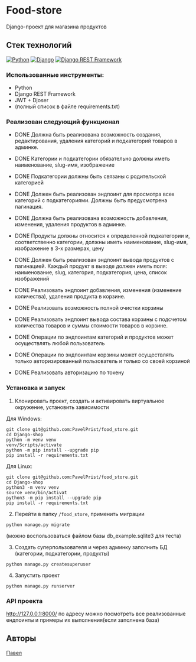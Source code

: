 # Food-store

Django-проект для магазина продуктов
## Стек технологий

[![Python](https://img.shields.io/badge/-Python-464646?style=flat-square&logo=Python)](https://www.python.org/)
[![Django](https://img.shields.io/badge/-Django-464646?style=flat-square&logo=Django)](https://www.djangoproject.com/)
[![Django REST Framework](https://img.shields.io/badge/-Django%20REST%20Framework-464646?style=flat-square&logo=Django%20REST%20Framework)](https://www.django-rest-framework.org/)

### Использованные инструменты:

* Python
* Django REST Framework
* JWT + Djoser
* (полный список в файле requirements.txt)

### Реализован следующий функционал

* DONE Должна быть реализована возможность создания, редактирования, удаления категорий и подкатегорий товаров в админке.

* DONE Категории и подкатегории обязательно должны иметь наименование, slug-имя, изображение

* DONE Подкатегории должны быть связаны с родительской категорией

* DONE Должен быть реализован эндпоинт для просмотра всех категорий с подкатегориями. Должны быть предусмотрена пагинация.
* DONE Должна быть реализована возможность добавления, изменения, удаления продуктов в админке.
* DONE Продукты должны относится к определенной подкатегории и, соответственно категории, должны иметь наименование, slug-имя, изображение в 3-х размерах, цену
* DONE Должен быть реализован эндпоинт вывода продуктов с пагинацией. Каждый продукт в выводе должен иметь поля: наименование, slug, категория, подкатегория, цена, список изображений
* DONE Реализовать эндпоинт добавления, изменения (изменение количества), удаления продукта в корзине.
* DONE Реализовать возможность полной очистки корзины
* DONE Реализовать эндпоинт вывода  состава корзины с подсчетом количества товаров и суммы стоимости товаров в корзине.
* DONE Операции по эндпоинтам категорий и продуктов может осуществлять любой пользователь
* DONE Операции по эндпоинтам корзины может осуществлять только авторизированный пользователь и только со своей корзиной
* DONE Реализовать авторизацию по токену


### Установка и запуск

1. Клонировать проект, создать и активировать виртуальное окружение, установить
зависимости

Для Windows:

```shell
git clone git@github.com:PavelPrist/food_store.git
cd Django-shop
python -m venv venv
venv/Scripts/activate
python -m pip install --upgrade pip
pip install -r requirements.txt
```
Для Linux:

```shell
git clone git@github.com:PavelPrist/food_store.git
cd Django-shop
python3 -m venv venv
source venv/bin/activat
python3 -m pip install --upgrade pip
pip install -r requirements.txt
```
2. Перейти в папку ```/food_store```, применить миграции 
```shell
python manage.py migrate
```
(можно воспользоваться файлом базы db_example.sqlite3 для теста)

3. Создать суперпользователя и через админку заполнить БД (категории, подкатегории, продукты)
```shell
python manage.py createsuperuser
```
4. Запустить проект
```shell
python manage.py runserver
```

### API проекта
http://127.0.0.1:8000/  по адресу можно посмотреть 
все реализованные ендпоинты и примеры их выполнения(если заполнена база)

## Авторы
[Павел](https://github.com/PavelPrist)